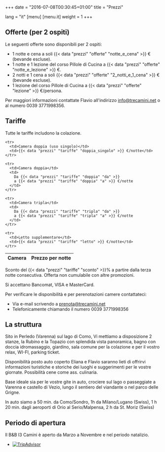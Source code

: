 +++
date = "2016-07-08T00:30:45+01:00"
title = "Prezzi"

lang = "it"
[menu]
  [menu.it]
    weight = 1
+++


Offerte (per 2 ospiti)
----------------------
Le seguenti offerte sono disponibili per 2 ospiti:

 * 1 notte e cena a soli
   {{< data "prezzi" "offerte" "notte_e_cena" >}}
   € (bevande escluse).
 * 1 notte e 1 lezione del corso Pillole di Cucina a
   {{< data "prezzi" "offerte" "notte_e_lezione" >}} €.
 * 2 notti e 1 cena a soli
   {{< data "prezzi" "offerte" "2_notti_e_1_cena" >}}
   € (bevande escluse).
 * 1 lezione del corso Pillole di Cucina a
   {{< data "prezzi" "offerte" "lezione" >}}
   €/persona.

Per maggiori informazioni contattate Flavio all'indirizzo
[info@trecamini.net](info@trecamini.net) o al numero 0039 3771998356.


Tariffe
-------
Tutte le tariffe includono la colazione.

<table class="table table-striped">
  <thead>
    <tr>
      <th>Camera</th>
      <th>Prezzo per notte</th>
    </tr>
  </thead>
  <tbody>

    <tr>
      <td>Camera doppia (uso singolo)</td>
      <td>{{< data "prezzi" "tariffe" "doppia_singolo" >}} €/notte</td>
    </tr>

    <tr>
      <td>Camera doppia</td>
      <td>
        Da {{< data "prezzi" "tariffe" "doppia" "da" >}}
        a {{< data "prezzi" "tariffe" "doppia" "a" >}} €/notte
      </td>
    </tr>

    <tr>
      <td>Camera tripla</td>
      <td>
        Da {{< data "prezzi" "tariffe" "tripla" "da" >}}
        a {{< data "prezzi" "tariffe" "tripla" "a" >}} €/notte
      </td>
    </tr>

    <tr>
      <td>Letto supplementare</td>
      <td>{{< data "prezzi" "tariffe" "letto" >}} €/notte</td>
    </tr>

  </tbody>
</table>

Sconto del {{< data "prezzi" "tariffe" "sconto" >}}% a partire dalla terza notte consecutiva.
Offerta non cumulabile con altre promozioni.

Si accettano Bancomat, VISA e MasterCard.

Per verificare le disponibilità e per perenotazioni camere contattateci:

  * Via e-mail scrivendo a [prenota@trecamini.net](mailto:prenota@trecamini.net)
  * Telefonicamente chiamando il numero 0039 3771998356


La struttura
------------
Sito in Perledo (Varenna) sul lago di Como, Vi mettiamo a disposizione 2
stanze, la Rubino e la Topazio con splendida vista panoramica, bagno con
doccia idromassaggio, giardino, sala comune per la colazione e per il
vostro relax, WI-FI, parking ticket.

Disponibilità posto auto coperto Eliana e Flavio saranno lieti di
offrirvi informazioni turistiche e storiche dei luoghi e suggerimenti
per le vostre giornate.
Possibilità cene come ass. culinaria.

Base ideale sia per le vostre gite in auto, crociere sul lago o
passeggiate a Varenna e castello di Vezio, lungo il sentiero del
viandante o nel parco delle Grigne.

In auto siamo a 50 min. da Como/Sondro, 1h da Milano/Lugano (Swiss),
1 h 20 min. dagli aeroporti di Orio al Serio/Malpensa, 2 h da St. Moriz (Swiss)


Periodo di apertura
-------------------
Il B&B I3 Camini è aperto da Marzo a Novembre e nel periodo natalizio.


<div id="TA_cdsscrollingravenarrow84" class="TA_cdsscrollingravenarrow">
  <ul id="lEvgfIdEBfCR" class="TA_links wTrteEP0afc">
    <li id="49Aymj2FWNwG" class="gcFgmNUPgzX">
      <a target="_blank" href="https://www.tripadvisor.it/">
        <img src="https://static.tacdn.com/img2/t4b/Stacked_TA_logo.png"
             alt="TripAdvisor" class="widEXCIMG" id="CDSWIDEXCLOGO" />
      </a>
    </li>
  </ul>
</div>
<script src="https://www.jscache.com/wejs?wtype=cdsscrollingravenarrow&amp;uniq=84&amp;locationId=2136774&amp;lang=it&amp;border=true&amp;display_version=2"></script>

